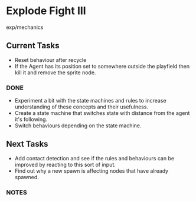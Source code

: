 # Explode Fight III
exp/mechanics

## Current Tasks
- Reset behaviour after recycle
- If the Agent has its position set to somewhere outside the playfield then kill it and remove the sprite node.

### DONE
- Experiment a bit with the state machines and rules to increase understanding of these concepts and their usefulness.
- Create a state machine that switches state with distance from the agent it's following.
- Switch behaviours depending on the state machine.

## Next Tasks
- Add contact detection and see if the rules and behaviours can be improved by reacting to this sort of input.
- Find out why a new spawn is affecting nodes that have already spawned.

### NOTES
